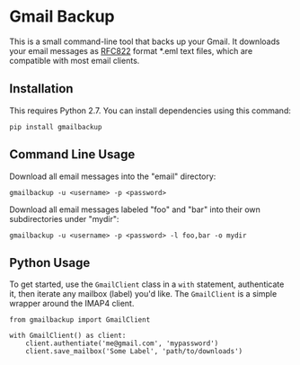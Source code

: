 # Gmail Backup

This is a small command-line tool that backs up your Gmail.
It downloads your email messages as [RFC822](http://www.w3.org/Protocols/rfc822/) format *.eml text files, which are compatible with most email clients.


## Installation

This requires Python 2.7.
You can install dependencies using this command:

    pip install gmailbackup


## Command Line Usage

Download all email messages into the "email" directory:

    gmailbackup -u <username> -p <password>

Download all email messages labeled "foo" and "bar" into their own subdirectories under "mydir":

    gmailbackup -u <username> -p <password> -l foo,bar -o mydir

## Python Usage

To get started, use the `GmailClient` class in a `with` statement, authenticate it, then iterate any mailbox (label) you'd like.
The `GmailClient` is a simple wrapper around the IMAP4 client.

	from gmailbackup import GmailClient
	
	with GmailClient() as client:
		client.authentiate('me@gmail.com', 'mypassword')
		client.save_mailbox('Some Label', 'path/to/downloads')


